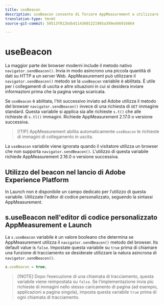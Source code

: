 ```yaml
---
title: useBeacon
description: useBeacon consente di forzare AppMeasurement a utilizzare l'API sendBeacon dei browser
translation-type: tm+mt
source-git-commit: 58513f012bdbd1143601221985a399ed46916664

---
```



# useBeacon

La maggior parte dei browser moderni include il metodo nativo `navigator.sendBeacon()`. Invia in modo asincrono una piccola quantità di dati su HTTP a un server Web. AppMeasurement può utilizzare il `navigator.sendBeacon()` metodo se la `useBeacon` variabile è abilitata. È utile per i collegamenti di uscita e altre situazioni in cui si desidera inviare informazioni prima che la pagina venga scaricata.

Se `useBeacon` è abilitata, l&#39;hit successivo inviato ad Adobe utilizza il metodo del browser `navigator.sendBeacon()` invece di una richiesta di `GET` immagine standard. Questa variabile si applica sia alle richieste `s.t()` che alle richieste di `s.tl()` immagini. Richiede AppMeasurement 2.17.0 o versione successiva.

> [!TIP] AppMeasurement abilita automaticamente `useBeacon` le richieste di immagini di collegamento in uscita.

La `useBeacon` variabile viene ignorata quando il visitatore utilizza un browser che non supporta `navigator.sendBeacon()`. L&#39;utilizzo di questa variabile richiede AppMeasurement 2.16.0 o versione successiva.

## Utilizzo del beacon nel lancio di Adobe Experience Platform

In Launch non è disponibile un campo dedicato per l’utilizzo di questa variabile. Utilizzate l&#39;editor di codice personalizzato, seguendo la sintassi AppMeasurement.

## s.useBeacon nell&#39;editor di codice personalizzato AppMeasurement e Launch

La `s.useBeacon` variabile è un valore booleano che determina se AppMeasurement utilizza il `navigator.sendBeacon()` metodo del browser. Its default value is `false`. Impostate questa variabile su `true` prima di chiamare una funzione di tracciamento se desiderate utilizzare la natura asincrona di `navigator.sendBeacon()`.

```js
s.useBeacon = true;
```

> [!NOTE] Dopo l’esecuzione di una chiamata di tracciamento, questa variabile viene reimpostata su `false`. Se l’implementazione invia più richieste di immagini nello stesso caricamento di pagina (ad esempio, applicazioni a pagina singola), imposta questa variabile `true` prima di ogni chiamata di tracciamento.
